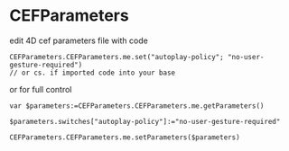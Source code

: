 # CEFParameters

 edit 4D cef parameters file with code

```4d
CEFParameters.CEFParameters.me.set("autoplay-policy"; "no-user-gesture-required")
// or cs. if imported code into your base
```

or for full control

```4d
var $parameters:=CEFParameters.CEFParameters.me.getParameters()

$parameters.switches["autoplay-policy"]:="no-user-gesture-required"

CEFParameters.CEFParameters.me.setParameters($parameters)
```
